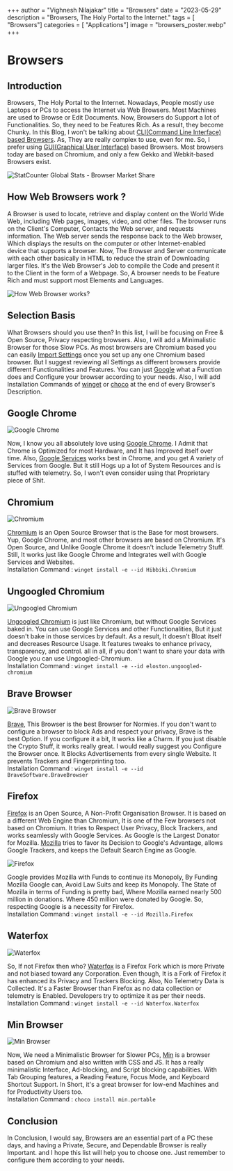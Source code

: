 +++
author = "Vighnesh Nilajakar"
title = "Browsers"
date = "2023-05-29"
description = "Browsers, The Holy Portal to the Internet."
tags = [
    "Browsers"]
categories = [
    "Applications"]
image = "browsers_poster.webp"
+++

# Browsers


## Introduction

Browsers, The Holy Portal to the Internet. Nowadays, People mostly use Laptops or PCs to access the Internet via Web Browsers. Most Machines are used to Browse or Edit Documents. Now, Browsers do Support a lot of Functionalities. So, they need to be Features Rich. As a result, they become Chunky. In this Blog, I won't be talking about [CLI(Command Line Interface) based Browsers](https://itsfoss.com/terminal-web-browsers/). As, They are really complex to use, even for me. So, I prefer using [GUI(Graphical User Interface)](https://en.wikipedia.org/wiki/Graphical_user_interface) based Browsers. Most browsers today are based on Chromium, and only a few Gekko and Webkit-based Browsers exist.

![StatCounter Global Stats - Browser Market Share](browser_stats.png)

## How Web Browsers work ?

A Browser is used to locate, retrieve and display content on the World Wide Web, including Web pages, images, video, and other files. The browser runs on the Client's Computer, Contacts the Web server, and requests information. The Web server sends the response back to the Web browser, Which displays the results on the computer or other Internet-enabled device that supports a browser. Now, The Browser and Server communicate with each other basically in HTML to reduce the strain of Downloading larger files. It's the Web Browser's Job to compile the Code and present it to the Client in the form of a Webpage. So, A browser needs to be Feature Rich and must support most Elements and Languages.

![How Web Browser works?](how_web_browsers_works.jpg)

## Selection Basis

What Browsers should you use then? In this list, I will be focusing on Free & Open Source, Privacy respecting browsers. Also, I will add a Minimalistic Browser for those Slow PCs. As most browsers are Chromium based you can easily [Import Settings](https://support.google.com/chrome/answer/96816?hl=en) once you set up any one Chromium based browser. But I suggest reviewing all Settings as different browsers provide different Functionalities and Features. You can just [Google](https://www.google.com/) what a Function does and Configure your browser according to your needs. Also, I will add Installation Commands of [winget](https://vighneshnilajakar.github.io/blogs/package_management/#winget) or [choco](https://vighneshnilajakar.github.io/blogs/package_management/#chocolatey) at the end of every Browser's Description.

## Google Chrome

![Google Chrome](google_chrome.jpg)

Now, I know you all absolutely love using [Google Chrome](https://www.google.com/intl/en_in/chrome/). I Admit that Chrome is Optimized for most Hardware, and It has Improved itself over time. Also, [Google Services](https://about.google/products/#all-products) works best in Chrome, and you get A variety of Services from Google. But it still Hogs up a lot of System Resources and is stuffed with telemetry. So, I won't even consider using that Proprietary piece of Shit.

## Chromium

![Chromium](chromium.jpg)

[Chromium](https://www.chromium.org/Home/) is an Open Source Browser that is the Base for most browsers. Yup, Google Chrome, and most other browsers are based on Chromium. It's Open Source, and Unlike Google Chrome it doesn't include Telemetry Stuff. Still, It works just like Google Chrome and Integrates well with Google Services and Websites.  
Installation Command : `winget install -e --id Hibbiki.Chromium`

## Ungoogled Chromium

![Ungoogled Chromium](ungoogled_chromium.png)

[Ungoogled Chromium](https://ungoogled-software.github.io/) is just like Chromium, but without Google Services baked in. You can use Google Services and other Functionalities, But it just doesn't bake in those services by default. As a result, It doesn't Bloat itself and decreases Resource Usage. It features tweaks to enhance privacy, transparency, and control. all in all, if you don't want to share your data with Google you can use Ungoogled-Chromium.  
Installation Command : `winget install -e --id eloston.ungoogled-chromium`

## Brave Browser

![Brave Browser](brave_browser.png)

[Brave](https://brave.com/en-in/), This Browser is the best Browser for Normies. If you don't want to configure a browser to block Ads and respect your privacy, Brave is the best Option. If you configure it a bit, It works like a Charm. If you just disable the Crypto Stuff, it works really great. I would really suggest you Configure the Browser once. It Blocks Advertisements from every single Website. It prevents Trackers and Fingerprinting too.  
Installation Command : `winget install -e --id BraveSoftware.BraveBrowser`

## Firefox

[Firefox](https://www.mozilla.org/en-US/firefox/new/) is an Open Source, A Non-Profit Organisation Browser. It is based on a different Web Engine than Chromium, It is one of the Few browsers not based on Chromium. It tries to Respect User Privacy, Block Trackers, and works seamlessly with Google Services. As Google is the Largest Donator for Mozilla. [Mozilla](https://www.mozilla.org/en-US/) tries to favor its Decision to Google's Advantage, allows Google Trackers, and keeps the Default Search Engine as Google.

![Firefox](firefox.webp)

Google provides Mozilla with Funds to continue its Monopoly, By Funding Mozilla Google can, Avoid Law Suits and keep its Monopoly. The State of Mozilla in terms of Funding is pretty bad, Where Mozilla earned nearly 500 million in donations. Where 450 million were donated by Google. So, respecting Google is a necessity for Firefox.  
Installation Command : `winget install -e --id Mozilla.Firefox`

## Waterfox

![Waterfox](waterfox.webp)

So, If not Firefox then who? [Waterfox](https://www.waterfox.net/) is a Firefox Fork which is more Private and not biased toward any Corporation. Even though, It is a Fork of Firefox it has enhanced its Privacy and Trackers Blocking. Also, No Telemetry Data is Collected. It's a Faster Browser than Firefox as no data collection or telemetry is Enabled. Developers try to optimize it as per their needs.  
Installation Command : `winget install -e --id Waterfox.Waterfox`

## Min Browser

![Min Browser](min_browser.jpg)

Now, We need a Minimalistic Browser for Slower PCs, [Min](https://minbrowser.org/) is a browser based on Chromium and also written with CSS and JS. It has a really minimalistic Interface, Ad-blocking, and Script blocking capabilities. With Tab Grouping features, a Reading Feature, Focus Mode, and Keyboard Shortcut Support. In Short, it's a great browser for low-end Machines and for Productivity Users too.  
Installation Command : `choco install min.portable`

## Conclusion

In Conclusion, I would say, Browsers are an essential part of a PC these days, and having a Private, Secure, and Dependable Browser is really Important. and I hope this list will help you to choose one. Just remember to configure them according to your needs.